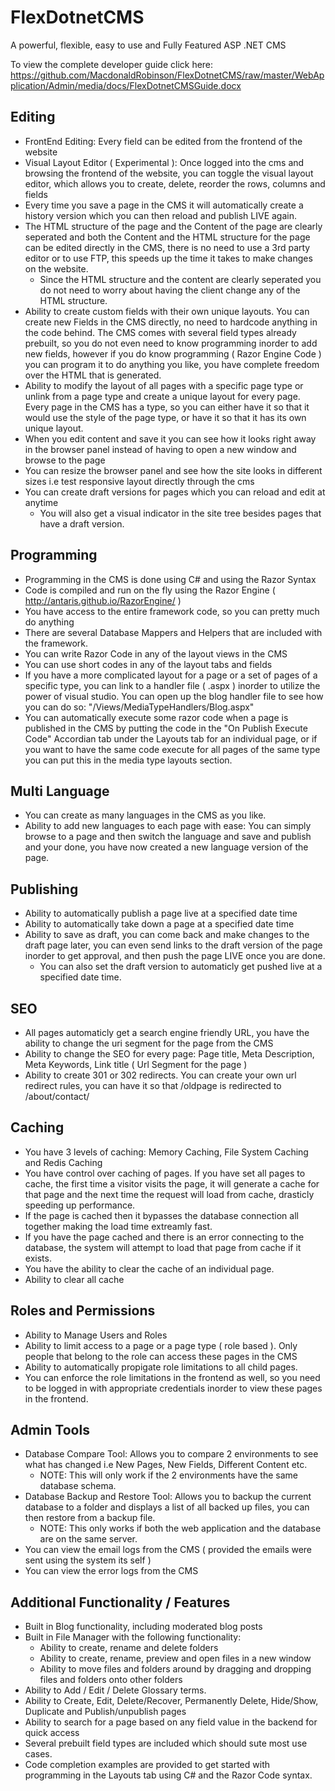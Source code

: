 # FlexDotnetCMS
A powerful, flexible, easy to use and Fully Featured ASP .NET CMS

To view the complete developer guide click here: https://github.com/MacdonaldRobinson/FlexDotnetCMS/raw/master/WebApplication/Admin/media/docs/FlexDotnetCMSGuide.docx

## Editing
- FrontEnd Editing: Every field can be edited from the frontend of the website
- Visual Layout Editor ( Experimental ): Once logged into the cms and browsing the frontend of the website, you can toggle the visual layout editor, which allows you to create, delete, reorder the rows, columns and fields
- Every time you save a page in the CMS it will automatically create a history version which you can then reload and publish LIVE again.
- The HTML structure of the page and the Content of the page are clearly seperated and both the Content and the HTML structure for the page can be edited directly in the CMS, there is no need to use a 3rd party editor or to use FTP, this speeds up the time it takes to make changes on the website.  
  - Since the HTML structure and the content are clearly seperated you do not need to worry about having the client change any of the HTML structure.
- Ability to create custom fields with their own unique layouts. You can create new Fields in the CMS directly, no need to hardcode anything in the code behind. The CMS comes with several field types already prebuilt, so you do not even need to know programming inorder to add new fields, however if you do know programming ( Razor Engine Code ) you can program it to do anything you like, you have complete freedom over the HTML that is generated.
- Ability to modify the layout of all pages with a specific page type or unlink from a page type and create a unique layout for every page. Every page in the CMS has a type, so you can either have it so that it would use the style of the page type, or have it so that it has its own unique layout.
- When you edit content and save it you can see how it looks right away in the browser panel instead of having to open a new window and browse to the page
- You can resize the browser panel and see how the site looks in different sizes i.e test responsive layout directly through the cms
- You can create draft versions for pages which you can reload and edit at anytime
  - You will also get a visual indicator in the site tree besides pages that have a draft version.

## Programming
- Programming in the CMS is done using C# and using the Razor Syntax
- Code is compiled and run on the fly using the Razor Engine ( http://antaris.github.io/RazorEngine/ )
- You have access to the entire framework code, so you can pretty much do anything
- There are several Database Mappers and Helpers that are included with the framework.
- You can write Razor Code in any of the layout views in the CMS
- You can use short codes in any of the layout tabs and fields
- If you have a more complicated layout for a page or a set of pages of a specific type, you can link to a handler file ( .aspx ) inorder to utilize the power of visual studio. You can open up the blog handler file to see how you can do so: "/Views/MediaTypeHandlers/Blog.aspx"
- You can automatically execute some razor code when a page is published in the CMS by putting the code in the "On Publish Execute Code" Accordian tab under the Layouts tab for an individual page, or if you want to have the same code execute for all pages of the same type you can put this in the media type layouts section.


## Multi Language
- You can create as many languages in the CMS as you like.
- Ability to add new languages to each page with ease: You can simply browse to a page and then switch the language and save and publish and your done, you have now created a new language version of the page.

## Publishing 
- Ability to automatically publish a page live at a specified date time
- Ability to automatically take down a page at a specified date time
- Ability to save as draft, you can come back and make changes to the draft page later, you can even send links to the draft version of the page inorder to get approval, and then push the page LIVE once you are done. 
  - You can also set the draft version to automaticly get pushed live at a specified date time.

## SEO
- All pages automaticly get a search engine friendly URL, you have the ability to change the uri segment for the page from the CMS
- Ability to change the SEO for every page: Page title, Meta Description, Meta Keywords, Link title ( Url Segment for the page )
- Ability to create 301 or 302 redirects. You can create your own url redirect rules, you can have it so that /oldpage is redirected to /about/contact/

## Caching
- You have 3 levels of caching: Memory Caching, File System Caching and Redis Caching
- You have control over caching of pages. If you have set all pages to cache, the first time a visitor visits the page, it will generate a cache for that page and the next time the request will load from cache, drasticly speeding up performance. 
- If the page is cached then it bypasses the database connection all together making the load time extreamly fast. 
- If you have the page cached and there is an error connecting to the database, the system will attempt to load that page from cache if it exists.
- You have the ability to clear the cache of an individual page.
- Ability to clear all cache

## Roles and Permissions
- Ability to Manage Users and Roles
- Ability to limit access to a page or a page type ( role based ). Only people that belong to the role can access these pages in the CMS
- Ability to automatically propigate role limitations to all child pages.
- You can enforce the role limitations in the frontend as well, so you need to be logged in with appropriate credentials inorder to view these pages in the frontend.

## Admin Tools
- Database Compare Tool: Allows you to compare 2 environments to see what has changed i.e New Pages, New Fields, Different Content  etc.
  - NOTE: This will only work if the 2 environments have the same database schema.
- Database Backup and Restore Tool: Allows you to backup the current database to a folder and displays a list of all backed up files, you can then restore from a backup file. 
  - NOTE: This only works if both the web application and the database are on the same server.
- You can view the email logs from the CMS ( provided the emails were sent using the system its self )
- You can view the error logs from the CMS 


## Additional Functionality  / Features
- Built in Blog functionality, including moderated blog posts
- Built in File Manager with the following functionality:
  - Ability to create, rename and delete folders
  - Ability to create, rename, preview and open files in a new window
  - Ability to move files and folders around by dragging and dropping files and folders onto other folders
- Ability to Add / Edit / Delete Glossary terms.
- Ability to Create, Edit, Delete/Recover, Permanently Delete, Hide/Show, Duplicate and Publish/unpublish pages 
- Ability to search for a page based on any field value in the backend for quick access
- Several prebuilt field types are included which should sute most use cases.
- Code completion examples are provided to get started with programming in the Layouts tab using C# and the Razor Code syntax.
